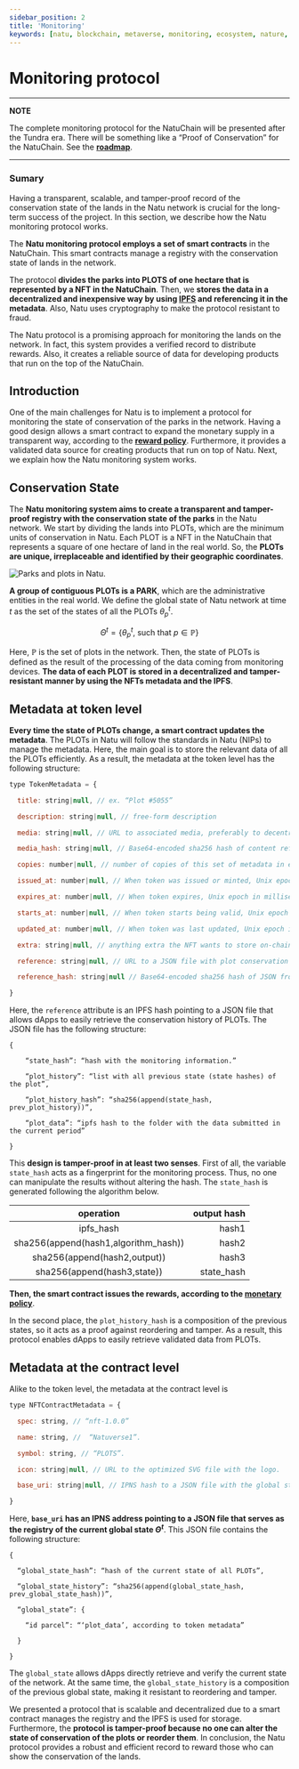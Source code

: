 ```yaml
---
sidebar_position: 2
title: 'Monitoring'
keywords: [natu, blockchain, metaverse, monitoring, ecosystem, nature, conservation]
---
```


# Monitoring protocol

---
**NOTE**

The complete monitoring protocol for the NatuChain will be presented after the Tundra era. There will be something like a “Proof of Conservation” for the NatuChain. See the **[roadmap](/roadmap/overview)**.

---


### Sumary

Having a transparent, scalable, and tamper-proof record of the conservation state of the lands in the Natu network is crucial for the long-term success of the project. In this section, we describe how the Natu monitoring protocol works. 

The **Natu monitoring protocol employs a set of smart contracts** in the NatuChain. This smart contracts manage a registry with the conservation state of lands in the network. 

The protocol **divides the parks into PLOTS of one hectare that is represented by a NFT in the NatuChain**. Then, we **stores the data in a decentralized and inexpensive way by using [IPFS](https://ipfs.io/) and referencing it in the metadata**. Also, Natu uses cryptography to make the protocol resistant to fraud.

The Natu protocol is a promising approach for monitoring the lands on the network. In fact, this system provides a verified record to distribute rewards. Also, it creates a reliable source of data for developing products that run on the top of the NatuChain.

## Introduction

One of the main challenges for Natu is to implement a protocol for monitoring the state of conservation of the parks in the network. Having a good design allows a smart contract to expand the monetary supply in a transparent way, according to the **[reward policy](economics.md)**. Furthermore, it provides a validated data source for creating products that run on top of Natu. Next, we explain how the Natu monitoring system works.

## Conservation State

The **Natu monitoring system aims to create a transparent and tamper-proof registry with the conservation state of the parks** in the Natu network. We start by dividing the lands into PLOTs, which are the minimum units of conservation in Natu. Each PLOT is a NFT in the NatuChain that represents a square of one hectare of land in the real world. So, the **PLOTs are unique, irreplaceable and identified by their geographic coordinates**. 

![Parks and plots in Natu.](/img/plot-nft.png)

**A group of contiguous PLOTs is a PARK**, which are the administrative entities in the real world. We define the global state of Natu network at time $t$ as the set of the states of all the PLOTs $\theta^{t}_{p}$.

$$ 
\Theta^{t} = \{\theta^{t}_{p} \text{, such that } p \in \mathbb{P}\}
$$

Here, $\mathbb{P}$ is the set of plots in the network. Then, the state of PLOTs is defined as the result of the processing of the data coming from monitoring devices. **The data of each PLOT is stored in a decentralized and tamper-resistant manner by using the NFTs metadata and the IPFS**.

## Metadata at token level

**Every time the state of PLOTs change, a smart contract updates the metadata**. The PLOTs in Natu will follow the standards in Natu (NIPs) to manage the metadata. Here, the main goal is to store the relevant data of all the PLOTs efficiently. As a result, the metadata at the token level has the following structure: 

```js
type TokenMetadata = {

  title: string|null, // ex. “Plot #5055”

  description: string|null, // free-form description

  media: string|null, // URL to associated media, preferably to decentralized, content-addressed storage

  media_hash: string|null, // Base64-encoded sha256 hash of content referenced by the `media` field. Required if `media` is included.

  copies: number|null, // number of copies of this set of metadata in existence when token was minted.

  issued_at: number|null, // When token was issued or minted, Unix epoch in milliseconds

  expires_at: number|null, // When token expires, Unix epoch in milliseconds

  starts_at: number|null, // When token starts being valid, Unix epoch in milliseconds

  updated_at: number|null, // When token was last updated, Unix epoch in milliseconds

  extra: string|null, // anything extra the NFT wants to store on-chain. Can be stringified JSON.

  reference: string|null, // URL to a JSON file with plot conservation history.

  reference_hash: string|null // Base64-encoded sha256 hash of JSON from reference field. Required if `reference` is included.

}
```

Here, the ```reference``` attribute is an IPFS hash pointing to a JSON file that allows dApps to easily retrieve the conservation history of PLOTs. The JSON file has the following structure:

```
{

    “state_hash”: “hash with the monitoring information.”

    “plot_history”: “list with all previous state (state hashes) of the plot”,

    “plot_history_hash”: “sha256(append(state_hash, prev_plot_history))”,

    “plot_data”: “ipfs hash to the folder with the data submitted in the current period”

}
```

This **design is tamper-proof in at least two senses**. First of all, the variable ```state_hash``` acts as a fingerprint for the monitoring process. Thus, no one can manipulate the results without altering the hash. The ```state_hash``` is generated following the algorithm below.

|            operation            | output hash |
| :-----------------------------: | ----------: |
|            ipfs_hash            |       hash1 |
| sha256(append(hash1,algorithm_hash)) |       hash2 |
|  sha256(append(hash2,output))   |       hash3 |
|  sha256(append(hash3,state))   | state_hash |


**Then, the smart contract issues the rewards, according to the [monetary policy](economics.md)**. 

In the second place, the ```plot_history_hash``` is a composition of the previous states, so it acts as a proof against reordering and tamper. As a result, this protocol enables dApps to easily retrieve validated data from PLOTs.

## Metadata at the contract level

Alike to the token level, the metadata at the contract level is 

``` js
type NFTContractMetadata = {

  spec: string, // “nft-1.0.0”

  name: string, //  “Natuverse1”. 

  symbol: string, // “PLOTS”.

  icon: string|null, // URL to the optimized SVG file with the logo.

  base_uri: string|null, // IPNS hash to a JSON file with the global state, see X.

}
```

Here,  **```base_uri``` has an IPNS address pointing to a JSON file that serves as the registry of the current global state $\Theta^{t}$**. This JSON file contains the following structure:

```
{

  “global_state_hash”: “hash of the current state of all PLOTs”,

  “global_state_history”: “sha256(append(global_state_hash, prev_global_state_hash))”,

  “global_state”: {

    “id parcel”: “‘plot_data’, according to token metadata”

  }

}
```

The ```global_state``` allows dApps directly retrieve and verify the current state of the network. At the same time, the ```global_state_history```  is a composition of the previous global state, making it resistant to reordering and tamper.

We presented a protocol that is scalable and decentralized due to a smart contract manages the registry and the IPFS is used for storage. Furthermore, the **protocol is tamper-proof because no one can alter the state of conservation of the plots or reorder them**. In conclusion, the Natu protocol provides a robust and efficient record to reward those who can show the conservation of the lands.